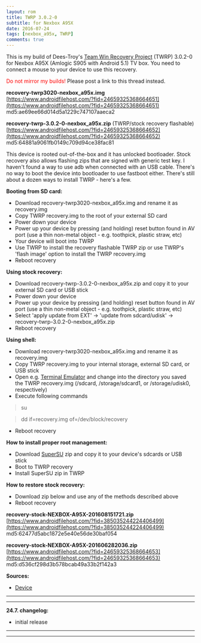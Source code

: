 ```yaml
---
layout: rom
title: TWRP 3.0.2-0
subtitle: for Nexbox A95X
date: 2016-07-24
tags: [nexbox_a95x, TWRP]
comments: true
---
```


This is my build of Dees-Troy's [Team Win Recovery Project](http://teamw.in/project/twrp2/) (TWRP) 3.0.2-0 for Nexbox A95X (Amlogic S905 with Android 5.1) TV box. You need to connect a mouse to your device to use this recovery.

<span style="color:#FF0000;">Do not mirror my builds!</span> Please post a link to this thread instead.

**recovery-twrp3020-nexbox_a95x.img**  
[https://www.androidfilehost.com/?fid=24659325368664651](https://www.androidfilehost.com/?fid=24659325368664651)  
md5:ae69ee66d014d5a1229c747107aaeca2

**recovery-twrp-3.0.2-0-nexbox_a95x.zip** (TWRP/stock recovery flashable)  
[https://www.androidfilehost.com/?fid=24659325368664652](https://www.androidfilehost.com/?fid=24659325368664652)  
md5:64881a9061fb0149c709d94ce38fac81

This device is rooted out-of-the-box and it has unlocked bootloader. Stock recovery also allows flashing zips that are signed with generic test key. I haven't found a way to use adb when connected with an USB cable. There's no way to boot the device into bootloader to use fastboot either. There's still about a dozen ways to install TWRP - here's a few.

**Booting from SD card:**

- Download recovery-twrp3020-nexbox_a95x.img and rename it as recovery.img
- Copy TWRP recovery.img to the root of your external SD card
- Power down your device
- Power up your device by pressing (and holding) reset button found in AV port (use a thin non-metal object - e.g. toothpick, plastic straw, etc)
- Your device will boot into TWRP
- Use TWRP to install the recovery flashable TWRP zip or use TWRP's 'flash image' option to install the TWRP recovery.img
- Reboot recovery

**Using stock recovery:**

- Download recovery-twrp-3.0.2-0-nexbox_a95x.zip and copy it to your external SD card or USB stick
- Power down your device
- Power up your device by pressing (and holding) reset button found in AV port (use a thin non-metal object - e.g. toothpick, plastic straw, etc)
- Select 'apply update from EXT' -> 'update from sdcard/udisk' -> recovery-twrp-3.0.2-0-nexbox_a95x.zip
- Reboot recovery

**Using shell:**

- Download recovery-twrp3020-nexbox_a95x.img and rename it as recovery.img
- Copy TWRP recovery.img to your internal storage, external SD card, or USB stick
- Open e.g. [Terminal Emulator](https://play.google.com/store/apps/details?id=jackpal.androidterm) and change into the directory you saved the TWRP recovery.img (/sdcard, /storage/sdcard1, or /storage/udisk0, respectively)
- Execute following commands

> su

> dd if=recovery.img of=/dev/block/recovery

- Reboot recovery

**How to install proper root management:**

- Download [SuperSU](http://download.chainfire.eu/supersu-stable) zip and copy it to your device's sdcards or USB stick
- Boot to TWRP recovery
- Install SuperSU zip in TWRP

**How to restore stock recovery:**

- Download zip below and use any of the methods described above
- Reboot recovery

**recovery-stock-NEXBOX-A95X-201608151721.zip**  
[https://www.androidfilehost.com/?fid=385035244224406499](https://www.androidfilehost.com/?fid=385035244224406499)  
md5:62477d5abc1872e5e40e56de30baf054

**recovery-stock-NEXBOX-A95X-201606282036.zip**  
[https://www.androidfilehost.com/?fid=24659325368664653](https://www.androidfilehost.com/?fid=24659325368664653)  
md5:d536cf298d3b578bcab49a33b2f142a3

**Sources:**

- [Device](https://github.com/KonstaT/android_device_amlogic_nexbox_a95x/tree/android-5.1)

----
----

**24.7. changelog:**

- initial release

----
----
